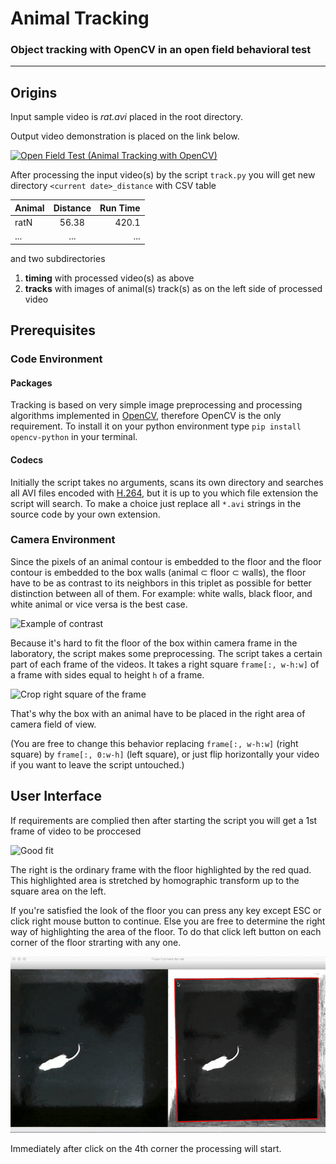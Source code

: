 # Animal Tracking
### Object tracking with OpenCV in an open field behavioral test
---
## Origins
Input sample video is *rat.avi* placed in the root directory.

Output video demonstration is placed on the link below.

[![Open Field Test (Animal Tracking with OpenCV)](https://img.youtube.com/vi/GebcshN4OdE/0.jpg)](https://www.youtube.com/watch?v=GebcshN4OdE "Open Field Test (Animal Tracking with OpenCV)")

After processing the input video(s) by the script `track.py` you will get new directory `<current date>_distance` with CSV table

| Animal   | Distance     | Run Time  |
| -------- |:------------:| ---------:|
| ratN     | 56.38        |     420.1 |
| ...      | ...          |       ... |

and two subdirectories

1. **timing** with processed video(s) as above
2. **tracks** with images of animal(s) track(s) as on the left side of processed video

## Prerequisites
### Code Environment
#### Packages
Tracking is based on very simple image preprocessing and processing algorithms implemented in [OpenCV](http://opencv.org), therefore OpenCV is the only requirement. To install it on your python environment type `pip install opencv-python` in your terminal.
#### Codecs
Initially the script takes no arguments, scans its own directory and searches all AVI files encoded with [H.264](https://trac.ffmpeg.org/wiki/Encode/H.264), but it is up to you which file extension the script will search. To make a choice just replace all `*.avi` strings in the source code by your own extension.

### Camera Environment
Since the pixels of an animal contour is embedded to the floor and the floor contour is embedded to the box walls (animal ⊂ floor ⊂ walls), the floor have to be as contrast to its neighbors in this triplet as possible for better distinction between all of them. For example: white walls, black floor, and white animal or vice versa is the best case.

![Example of contrast](screenshots/example_of_contrast.png?raw=true "Example of contrast")

Because it's hard to fit the floor of the box within camera frame in the laboratory, the script makes some preprocessing. The script takes a certain part of each frame of the videos. It takes a right square `frame[:, w-h:w]` of a frame with sides equal to height ``h`` of a frame.

![Crop right square of the frame](screenshots/right_square_crop.png?raw=true "Crop right square of the frame")

That's why the box with an animal have to be placed in the right area of camera field of view.

(You are free to change this behavior replacing `frame[:, w-h:w]` (right square) by `frame[:, 0:w-h]` (left square), or just flip horizontally your video if you want to leave the script untouched.)

## User Interface
If requirements are complied then after starting the script you will get a 1st frame of video to be proccesed

![Good fit](screenshots/good_fit.png?raw=true "Good fit")

The right is the ordinary frame with the floor highlighted by the red quad. This highlighted area is stretched by homographic transform up to the square area on the left.

If you're satisfied the look of the floor you can press any key except ESC or click right mouse button to continue. Else you are free to determine the right way of highlighting the area of the floor. To do that click left button on each corner of the floor strarting with any one.

![Fitting](screenshots/UI.gif?raw=true "Click-Move-Click")

Immediately after click on the 4th corner the processing will start.
